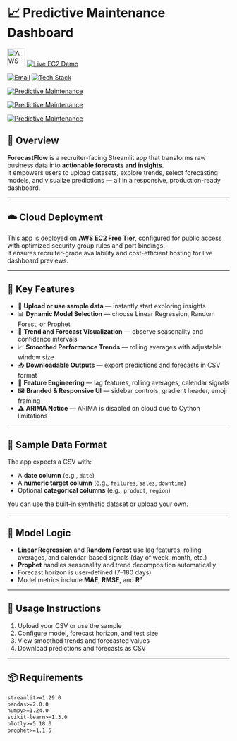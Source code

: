 # 📈 Predictive Maintenance Dashboard 

<p align="left">
  <img src="https://upload.wikimedia.org/wikipedia/commons/9/93/Amazon_Web_Services_Logo.svg" alt="AWS Logo" height="40">
  <a href="http://16.171.39.217:8501/">
    <img src="https://img.shields.io/badge/☁️-AWS_EC2_App-232F3E?style=for-the-badge&logo=amazon-aws&logoColor=white" alt="Live EC2 Demo">
  </a>
</p>

[![Email](https://img.shields.io/badge/Outlook-vikrantthenge@outlook.com-0078D4?style=for-the-badge&logo=microsoft-outlook&logoColor=white)](mailto:vikrantthenge@outlook.com)
[![Tech Stack](https://img.shields.io/badge/🧠-Python_·_Streamlit_·_Pandas_·_Scikit--learn_·_Prophet_·_Plotly-6A5ACD?style=for-the-badge)](#)

[![Predictive Maintenance](https://img.shields.io/badge/Predictive-Maintenance-232F3E?style=for-the-badge&logo=amazon-aws&logoColor=white)](#)

[![Predictive Maintenance](https://img.shields.io/badge/Predictive_Maintenance-AWS_EC2-232F3E?style=for-the-badge&logo=amazon-aws&logoColor=white)](http://16.171.39.217:8501/)

[![Predictive Maintenance](https://img.shields.io/badge/Predictive_Maintenance-AWS_EC2-232F3E?style=for-the-badge&logo=amazon-aws&logoColor=white)](http://16.171.39.217:8501/)

## 🚀 Overview

**ForecastFlow** is a recruiter-facing Streamlit app that transforms raw business data into **actionable forecasts and insights**.  
It empowers users to upload datasets, explore trends, select forecasting models, and visualize predictions — all in a responsive, production-ready dashboard.

---

## ☁️ Cloud Deployment

This app is deployed on **AWS EC2 Free Tier**, configured for public access with optimized security group rules and port bindings.  
It ensures recruiter-grade availability and cost-efficient hosting for live dashboard previews.

---

## 🎯 Key Features

- 📁 **Upload or use sample data** — instantly start exploring insights  
- 📊 **Dynamic Model Selection** — choose Linear Regression, Random Forest, or Prophet  
- 📅 **Trend and Forecast Visualization** — observe seasonality and confidence intervals  
- 📈 **Smoothed Performance Trends** — rolling averages with adjustable window size  
- 📥 **Downloadable Outputs** — export predictions and forecasts in CSV format  
- 🧠 **Feature Engineering** — lag features, rolling averages, calendar signals  
- 🖼️ **Branded & Responsive UI** — sidebar controls, gradient header, emoji framing  
- ⚠️ **ARIMA Notice** — ARIMA is disabled on cloud due to Cython limitations

---

## 📂 Sample Data Format

The app expects a CSV with:
- A **date column** (e.g., `date`)
- A **numeric target column** (e.g., `failures`, `sales`, `downtime`)
- Optional **categorical columns** (e.g., `product`, `region`)

You can use the built-in synthetic dataset or upload your own.

---

## 🧪 Model Logic

- **Linear Regression** and **Random Forest** use lag features, rolling averages, and calendar-based signals (day of week, month, etc.)
- **Prophet** handles seasonality and trend decomposition automatically
- Forecast horizon is user-defined (7–180 days)
- Model metrics include **MAE**, **RMSE**, and **R²**

---

## 🧰 Usage Instructions

1. Upload your CSV or use the sample  
2. Configure model, forecast horizon, and test size  
3. View smoothed trends and forecasted values  
4. Download predictions and forecasts as CSV  

---

## 📦 Requirements

```txt
streamlit>=1.29.0
pandas>=2.0.0
numpy>=1.24.0
scikit-learn>=1.3.0
plotly>=5.18.0
prophet>=1.1.5



